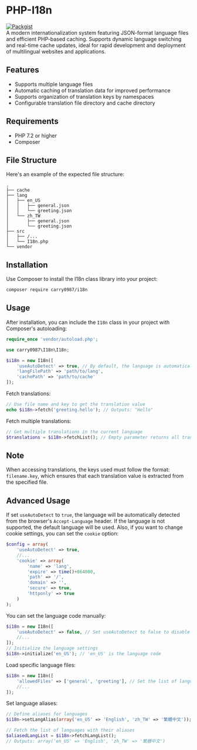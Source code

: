 # PHP-I18n
[![Packgist](https://img.shields.io/packagist/v/carry0987/i18n.svg?style=flat-square)](https://packagist.org/packages/carry0987/i18n)  
A modern internationalization system featuring JSON-format language files and efficient PHP-based caching. Supports dynamic language switching and real-time cache updates, ideal for rapid development and deployment of multilingual websites and applications.

## Features
- Supports multiple language files
- Automatic caching of translation data for improved performance
- Supports organization of translation keys by namespaces
- Configurable translation file directory and cache directory

## Requirements
- PHP 7.2 or higher
- Composer

## File Structure
Here's an example of the expected file structure:
```
.
├── cache
├── lang
│   ├── en_US
│   │   ├── general.json
│   │   └── greeting.json
│   └── zh_TW
│       ├── general.json
│       └── greeting.json
├── src
│   ├── /...
│   └── I18n.php
└── vendor
```

## Installation
Use Composer to install the I18n class library into your project:

``` bash
composer require carry0987/i18n
```

## Usage
After installation, you can include the `I18n` class in your project with Composer's autoloading:
```php
require_once 'vendor/autoload.php';

use carry0987\I18n\I18n;

$i18n = new I18n([
    'useAutoDetect' => true, // By default, the language is automatically detected
    'langFilePath' => 'path/to/lang', 
    'cachePath' => 'path/to/cache'
]);
```

Fetch translations:
```php
// Use file name and key to get the translation value
echo $i18n->fetch('greeting.hello'); // Outputs: "Hello"
```

Fetch multiple translations:
```php
// Get multiple translations in the current language
$translations = $i18n->fetchList(); // Empty parameter returns all translations
```

## Note
When accessing translations, the keys used must follow the format: `filename.key`, which ensures that each translation value is extracted from the specified file.

## Advanced Usage
If set `useAutoDetect` to `true`, the language will be automatically detected from the browser's `Accept-Language` header. If the language is not supported, the default language will be used. Also, if you want to change cookie settings, you can set the `cookie` option:
```php
$config = array(
    'useAutoDetect' => true,
    //...
    'cookie' => array(
        'name' => 'lang',
        'expire' => time()+864000,
        'path' => '/',
        'domain' => '',
        'secure' => true,
        'httponly' => true
    )
);
```

You can set the language code manually:
```php
$i18n = new I18n([
    'useAutoDetect' => false, // Set useAutoDetect to false to disable automatic language detection
    //...
]);
// Initialize the language settings
$i18n->initialize('en_US'); // 'en_US' is the language code
```

Load specific language files:
```php
$i18n = new I18n([
    'allowedFiles' => ['general', 'greeting'], // Set the list of language files to be loaded
    //...
]);
```

Set language aliases:
```php
// Define aliases for languages
$i18n->setLangAlias(array('en_US' => 'English', 'zh_TW' => '繁體中文'));

// Fetch the list of languages with their aliases
$aliasedLangList = $i18n->fetchLangList();
// Outputs: array('en_US' => 'English', 'zh_TW' => '繁體中文')
```
